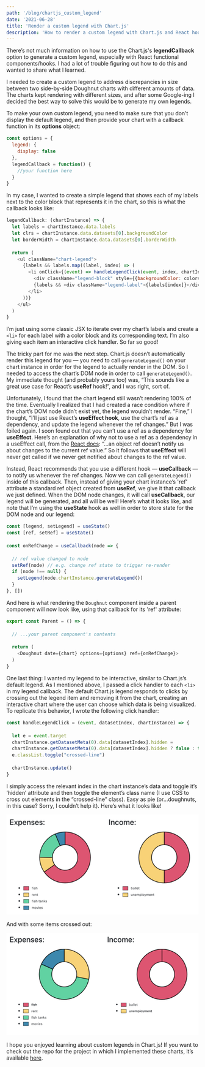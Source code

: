 ```yaml
---
path: '/blog/chartjs_custom_legend'
date: '2021-06-28'
title: 'Render a custom legend with Chart.js'
description: 'How to render a custom legend with Chart.js and React hooks'
---
```

There’s not much information on how to use the Chart.js's **legendCallback** option to generate a custom legend, especially with React functional components/hooks. I had a lot of trouble figuring out how to do this and wanted to share what I learned.

I needed to create a custom legend to address discrepancies in size between two side-by-side Doughnut charts with different amounts of data. The charts kept rendering with different sizes, and after some Google-ing I decided the best way to solve this would be to generate my own legends.

To make your own custom legend, you need to make sure that you don’t display the default legend, and then provide your chart with a callback function in its **options** object:

```javascript
const options = {
  legend: {
    display: false
  },
  legendCallback = function() {
    //your function here
  }
}
```

In my case, I wanted to create a simple legend that shows each of my labels next to the color block that represents it in the chart, so this is what the callback looks like:

```javascript
legendCallback: (chartInstance) => {
  let labels = chartInstance.data.labels
  let clrs = chartInstance.data.datasets[0].backgroundColor
  let borderWidth = chartInstance.data.datasets[0].borderWidth

  return (
    <ul className="chart-legend">
      {labels && labels.map((label, index) => (
        <li onClick={(event) => handleLegendClick(event, index, chartInstance)}>
          <div className="legend-block" style={{backgroundColor: colors[index], border: `${borderWidth}px solid`}} />
          {labels && <div className="legend-label">{labels[index]}</div>}
        </li>
      ))}
    </ul>
  )
}
```

I’m just using some classic JSX to iterate over my chart’s labels and create a `<li>` for each label with a color block and its corresponding text. I’m also giving each item an interactive click handler. So far so good!

The tricky part for me was the next step. Chart.js doesn’t automatically render this legend for you — you need to call `generateLegend()` on your chart instance in order for the legend to actually render in the DOM. So I needed to access the chart’s DOM node in order to call `generateLegend()`. My immediate thought (and probably yours too) was, “This sounds like a great use case for React’s **useRef** hook!”, and I was right, sort of.

Unfortunately, I found that the chart legend still wasn’t rendering 100% of the time. Eventually I realized that I had created a race condition where if the chart’s DOM node didn’t exist yet, the legend wouldn’t render. “Fine,” I thought, “I’ll just use React’s **useEffect hook**, use the chart’s ref as a dependency, and update the legend whenever the ref changes.” But I was foiled again. I soon found out that you can’t use a ref as a dependency for **useEffect**. Here’s an explanation of why not to use a ref as a dependency in a useEffect call, from the [React docs](https://reactjs.org/docs/hooks-faq.html#how-can-i-measure-a-dom-node): “…an object ref doesn’t notify us about changes to the current ref value.” So it follows that **useEffect** will never get called if we never get notified about changes to the ref value.

Instead, React recommends that you use a different hook — **useCallback** — to notify us whenever the ref changes. Now we can call `generateLegend()` inside of this callback. Then, instead of giving your chart instance’s 'ref' attribute a standard ref object created from **useRef**, we give it that callback we just defined. When the DOM node changes, it will call **useCallback**, our legend will be generated, and all will be well! Here’s what it looks like, and note that I’m using the **useState** hook as well in order to store state for the DOM node and our legend:

```javascript
const [legend, setLegend] = useState()
const [ref, setRef] = useState()

const onRefChange = useCallback(node => {

  // ref value changed to node
  setRef(node) // e.g. change ref state to trigger re-render
  if (node !== null) {
    setLegend(node.chartInstance.generateLegend())
  }
}, [])

```

And here is what rendering the `Doughnut` component inside a parent component will now look like, using that callback for its 'ref' attribute:

```javascript
export const Parent = () => {

  // ...your parent component's contents
  
  return (
    <Doughnut date={chart} options={options} ref={onRefChange}>
  )
}
```
One last thing: I wanted my legend to be interactive, similar to Chart.js’s default legend. As I mentioned above, I passed a click handler to each `<li>` in my legend callback. The default Chart.js legend responds to clicks by crossing out the legend item and removing it from the chart, creating an interactive chart where the user can choose which data is being visualized. To replicate this behavior, I wrote the following click handler:

```javascript
const handleLegendClick = (event, datasetIndex, chartInstance) => {

  let e = event.target
  chartInstance.getDatasetMeta(0).data[datasetIndex].hidden = 
  chartInstance.getDatasetMeta(0).data[datasetIndex].hidden ? false : true
  e.classList.toggle("crossed-line")

  chartInstance.update()
}
```

I simply access the relevant index in the chart instance’s data and toggle it’s ‘hidden’ attribute and then toggle the element’s class name (I use CSS to cross out elements in the “crossed-line” class). Easy as pie (or…doughnuts, in this case? Sorry, I couldn’t help it). Here’s what it looks like!

![doughnut normal view](./doughnut_normal_view.png)

And with some items crossed out:


![doughnut with items crossed out](./doughnut_items_crossed_out.png)

I hope you enjoyed learning about custom legends in Chart.js! If you want to check out the repo for the project in which I implemented these charts, it’s available [here](https://github.com/hankthemason/finances-tracker).